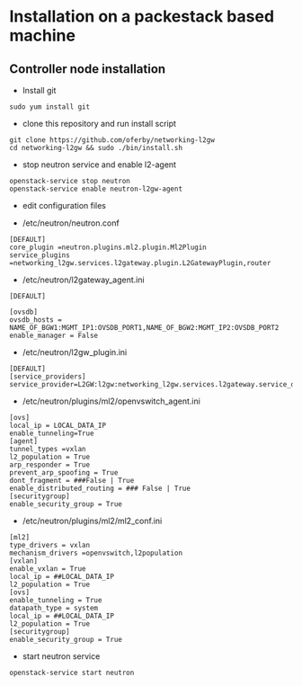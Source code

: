 # Installation on a packestack based machine 

## Controller node installation
- Install git 
```
sudo yum install git
```
- clone this repository and run install script 
```
git clone https://github.com/oferby/networking-l2gw
cd networking-l2gw && sudo ./bin/install.sh
```
- stop neutron service and enable l2-agent
```
openstack-service stop neutron
openstack-service enable neutron-l2gw-agent
```
- edit configuration files

- /etc/neutron/neutron.conf
```
[DEFAULT]
core_plugin =neutron.plugins.ml2.plugin.Ml2Plugin
service_plugins =networking_l2gw.services.l2gateway.plugin.L2GatewayPlugin,router

``` 
- /etc/neutron/l2gateway_agent.ini
``` 
[DEFAULT]

[ovsdb]
ovsdb_hosts = NAME_OF_BGW1:MGMT_IP1:OVSDB_PORT1,NAME_OF_BGW2:MGMT_IP2:OVSDB_PORT2
enable_manager = False
``` 
- /etc/neutron/l2gw_plugin.ini
```
[DEFAULT]
[service_providers]
service_provider=L2GW:l2gw:networking_l2gw.services.l2gateway.service_drivers.rpc_l2gw.L2gwRpcDriver:default
```
- /etc/neutron/plugins/ml2/openvswitch_agent.ini
```
[ovs]
local_ip = LOCAL_DATA_IP
enable_tunneling=True
[agent]
tunnel_types =vxlan
l2_population = True
arp_responder = True
prevent_arp_spoofing = True
dont_fragment = ###False | True
enable_distributed_routing = ### False | True
[securitygroup]
enable_security_group = True
```
- /etc/neutron/plugins/ml2/ml2_conf.ini
```
[ml2]
type_drivers = vxlan
mechanism_drivers =openvswitch,l2population
[vxlan]
enable_vxlan = True
local_ip = ##LOCAL_DATA_IP
l2_population = True
[ovs]
enable_tunneling = True
datapath_type = system
local_ip = ##LOCAL_DATA_IP
l2_population = True
[securitygroup]
enable_security_group = True
```
- start neutron service
```
openstack-service start neutron
```
